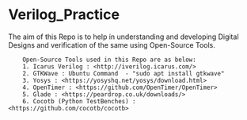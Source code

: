 # Verilog_Practice

The aim of this Repo is to help in understanding and developing Digital Designs and verification of the same using Open-Source Tools.

        Open-Source Tools used in this Repo are as below:
        1. Icarus Verilog : <http://iverilog.icarus.com/>
        2. GTKWave : Ubuntu Command  - "sudo apt install gtkwave"
        3. Yosys : <https://yosyshq.net/yosys/download.html>
        4. OpenTimer : <https://github.com/OpenTimer/OpenTimer>
        5. Glade : <https://peardrop.co.uk/downloads/>
        6. Cocotb (Python TestBenches) : <https://github.com/cocotb/cocotb>
        
        

